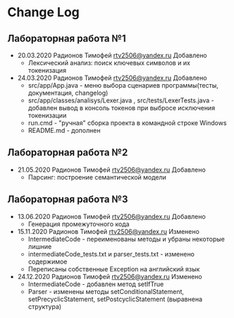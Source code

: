 # Change Log
## Лабораторная работа №1
* 20.03.2020 Радионов Тимофей <rtv2506@yandex.ru>
Добавлено
    + Лексический анализ: поиск ключевых символов и их токенизация
* 24.03.2020 Радионов Тимофей <rtv2506@yandex.ru>
Добавлено
    + src/app/App.java - меню выбора сценариев программы(тесты, документация, changelog)
    + src/app/classes/analisys/Lexer.java , src/tests/LexerTests.java - добавлен вывод в консоль токенов при выбросе исключения токенизации
    + run.cmd - "ручная" сборка проекта в командной строке Windows
    + README.md - дополнен
## Лабораторная работа №2
* 21.05.2020 Радионов Тимофей <rtv2506@yandex.ru>
Добавлено
    + Парсинг: построение семантической модели
## Лабораторная работа №3
* 13.06.2020 Радионов Тимофей <rtv2506@yandex.ru>
Добавлено
    + Генерация промежуточного кода
* 15.11.2020 Радионов Тимофей <rtv2506@yandex.ru>
Изменено
    + IntermediateCode - переименованы методы и убраны некоторые лишние
    + intermediateCode_tests.txt и parser_tests.txt - изменено содержимое
    + Переписаны собственные Exception на английский язык
* 24.12.2020 Радионов Тимофей <rtv2506@yandex.ru>
Изменено
    + IntermediateCode - добавлен метод setIfTrue
    + Parser - изменены методы setConditionalStatement, setPrecyclicStatement, setPostcyclicStatement (выравнена структура)